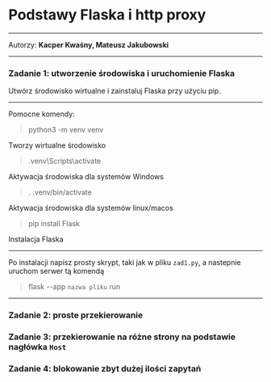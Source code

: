 # Podstawy Flaska i http proxy

***

Autorzy: **Kacper Kwaśny, Mateusz Jakubowski**

***

### Zadanie 1: utworzenie środowiska i uruchomienie Flaska
Utwórz środowisko wirtualne i zainstaluj Flaska przy użyciu pip.
***
Pomocne komendy:
>python3 -m venv venv

Tworzy wirtualne środowisko

> .venv\Scripts\activate 

Aktywacja środowiska dla systemów Windows

>  . .venv/bin/activate
 
Aktywacja środowiska dla systemów linux/macos

> pip install Flask

Instalacja Flaska

***
Po instalacji napisz prosty skrypt, taki jak w pliku `zad1.py`, a nastepnie
uruchom serwer tą komendą 

>flask --app `nazwa pliku` run
***
### Zadanie 2: proste przekierowanie 

### Zadanie 3: przekierowanie na różne strony na podstawie nagłówka `Host`

### Zadanie 4: blokowanie zbyt dużej ilości zapytań

